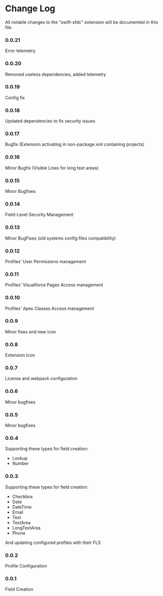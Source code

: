 # Change Log

All notable changes to the "swift-sfdc" extension will be documented in this file.

### 0.0.21
Error telemetry

### 0.0.20
Removed useless dependencies, added telemetry

### 0.0.19
Config fix

### 0.0.18
Updated dependencies to fix security issues

### 0.0.17
Bugfix (Extension activating in non-package.xml containing projects)

### 0.0.16
Minor Bugfix (Visible Lines for long text areas)

### 0.0.15
Minor Bugfixes

### 0.0.14
Field-Level Security Management

### 0.0.13
Minor BugFixes (old systems config files compatibility)

### 0.0.12
Profiles' User Permissions management

### 0.0.11
Profiles' Visualforce Pages Access management

### 0.0.10
Profiles' Apex Classes Access management

### 0.0.9
Minor fixes and new icon

### 0.0.8
Extension Icon

### 0.0.7
License and webpack configuration

### 0.0.6
Minor bugfixes

### 0.0.5
Minor bugfixes

### 0.0.4
Supporting these types for field creation:
* Lookup
* Number

### 0.0.3

Supporting these types for field creation:
* Checkbox
* Date
* DateTime
* Email
* Text
* TextArea
* LongTextArea
* Phone

And updating configured profiles with their FLS

### 0.0.2

Profile Configuration

### 0.0.1

Field Creation